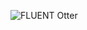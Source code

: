 ![FLUENT Otter](https://user-images.githubusercontent.com/68407783/165996349-a987d90e-262f-4782-bc06-be6b211cb99b.png)
